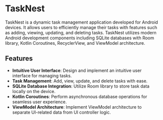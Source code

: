 # TaskNest

TaskNest is a dynamic task management application developed for Android devices. It allows users to efficiently manage their tasks with features such as adding, viewing, updating, and deleting tasks. TaskNest utilizes modern Android development components including SQLite databases with Room library, Kotlin Coroutines, RecyclerView, and ViewModel architecture.

## Features

- **Intuitive User Interface**: Design and implement an intuitive user interface for managing tasks.
- **Task Management**: Add, view, update, and delete tasks with ease.
- **SQLite Database Integration**: Utilize Room library to store task data locally on the device.
- **Kotlin Coroutines**: Perform asynchronous database operations for seamless user experience.
- **ViewModel Architecture**: Implement ViewModel architecture to separate UI-related data from UI controller logic.
